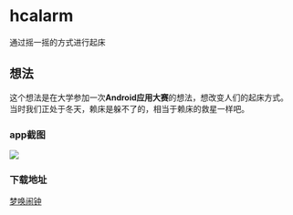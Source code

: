 # hcalarm
通过摇一摇的方式进行起床

## 想法
这个想法是在大学参加一次**Android应用大赛**的想法，想改变人们的起床方式。
当时我们正处于冬天，赖床是躲不了的，相当于赖床的救星一样吧。

### app截图
![](https://o1whyeemo.qnssl.com/image/view/app_screenshots/e027f0e3003401c4a51b50e1a514171e/528)


### 下载地址
[梦唤闹钟](https://www.pgyer.com/hcalarm)


